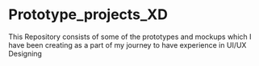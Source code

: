 # Prototype_projects_XD

This Repository consists of some of the prototypes and mockups which I have been creating as a part of my journey to have experience in UI/UX Designing
